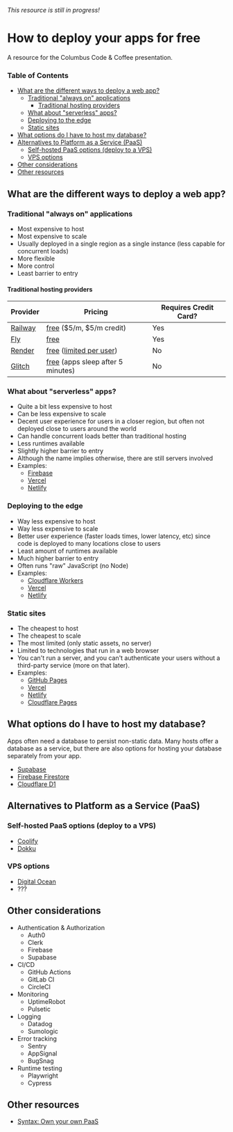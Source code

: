 _This resource is still in progress!_

# How to deploy your apps for free <!-- omit in toc -->

A resource for the Columbus Code & Coffee presentation.

### Table of Contents

- [What are the different ways to deploy a web app?](#what-are-the-different-ways-to-deploy-a-web-app)
  - [Traditional "always on" applications](#traditional-always-on-applications)
    - [Traditional hosting providers](#traditional-hosting-providers)
  - [What about "serverless" apps?](#what-about-serverless-apps)
  - [Deploying to the edge](#deploying-to-the-edge)
  - [Static sites](#static-sites)
- [What options do I have to host my database?](#what-options-do-i-have-to-host-my-database)
- [Alternatives to Platform as a Service (PaaS)](#alternatives-to-platform-as-a-service-paas)
  - [Self-hosted PaaS options (deploy to a VPS)](#self-hosted-paas-options-deploy-to-a-vps)
  - [VPS options](#vps-options)
- [Other considerations](#other-considerations)
- [Other resources](#other-resources)

## What are the different ways to deploy a web app?

### Traditional "always on" applications

- Most expensive to host
- Most expensive to scale
- Usually deployed in a single region as a single instance (less capable for concurrent loads)
- More flexible
- More control
- Least barrier to entry

#### Traditional hosting providers

| Provider                        | Pricing                                                                               | Requires Credit Card? |
| ------------------------------- | ------------------------------------------------------------------------------------- | --------------------- |
| [Railway](https://railway.app/) | [free](https://railway.app/pricing) ($5/m, $5/m credit)                               | Yes                   |
| [Fly](https://fly.io/)          | [free](https://fly.io/docs/about/pricing/)                                            | Yes                   |
| [Render](https://render.com/)   | [free](https://render.com/pricing) ([limited per user](https://docs.render.com/free)) | No                    |
| [Glitch](https://glitch.com/)   | [free](https://glitch.com/pricing) (apps sleep after 5 minutes)                       | No                    |

### What about "serverless" apps?

- Quite a bit less expensive to host
- Can be less expensive to scale
- Decent user experience for users in a closer region, but often not deployed close to users around the world
- Can handle concurrent loads better than traditional hosting
- Less runtimes available
- Slightly higher barrier to entry
- Although the name implies otherwise, there are still servers involved
- Examples:
  - [Firebase](https://firebase.google.com/)
  - [Vercel](https://vercel.com/)
  - [Netlify](https://www.netlify.com/)

### Deploying to the edge

- Way less expensive to host
- Way less expensive to scale
- Better user experience (faster loads times, lower latency, etc) since code is deployed to many locations close to users
- Least amount of runtimes available
- Much higher barrier to entry
- Often runs "raw" JavaScript (no Node)
- Examples:
  - [Cloudflare Workers](https://pages.cloudflare.com/)
  - [Vercel](https://vercel.com/)
  - [Netlify](https://www.netlify.com/)

### Static sites

- The cheapest to host
- The cheapest to scale
- The most limited (only static assets, no server)
- Limited to technologies that run in a web browser
- You can't run a server, and you can't authenticate your users without a third-party service (more on that later).
- Examples:
  - [GitHub Pages](https://pages.github.com/)
  - [Vercel](https://vercel.com/)
  - [Netlify](https://www.netlify.com/)
  - [Cloudflare Pages](https://pages.cloudflare.com/)

## What options do I have to host my database?

Apps often need a database to persist non-static data. Many hosts offer a database as a service, but there are also options for hosting your database separately from your app.

- [Supabase](https://supabase.com/)
- [Firebase Firestore](https://firebase.google.com/docs/firestore/quickstart)
- [Cloudflare D1](https://developers.cloudflare.com/d1/)

## Alternatives to Platform as a Service (PaaS)

### Self-hosted PaaS options (deploy to a VPS)

- [Coolify](https://coolify.io/)
- [Dokku](https://dokku.com/)

### VPS options

- [Digital Ocean](https://www.digitalocean.com/)
- ???

## Other considerations

- Authentication & Authorization
  - Auth0
  - Clerk
  - Firebase
  - Supabase
- CI/CD
  - GitHub Actions
  - GitLab CI
  - CircleCI
- Monitoring
  - UptimeRobot
  - Pulsetic
- Logging
  - Datadog
  - Sumologic
- Error tracking
  - Sentry
  - AppSignal
  - BugSnag
- Runtime testing
  - Playwright
  - Cypress

## Other resources

- [Syntax: Own your own PaaS](https://syntax.fm/show/730/own-your-own-paas)
